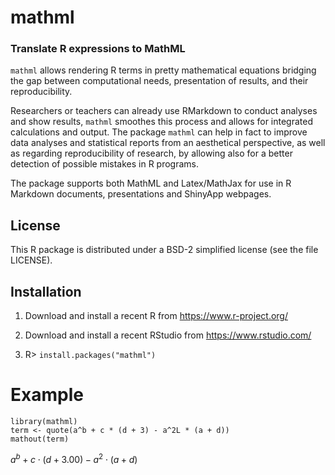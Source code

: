 # mathml
### Translate R expressions to MathML

`mathml` allows rendering R terms in pretty mathematical equations
bridging the gap between computational needs, presentation of results, and their
reproducibility. 

Researchers or teachers can already use RMarkdown to conduct analyses and show
results, `mathml` smoothes this process and allows for integrated
calculations and output. The package `mathml` can help in fact to improve data analyses and 
statistical reports from an aesthetical perspective, as well as regarding 
reproducibility of research, by allowing also for a better detection of possible
mistakes in R programs. 

The package supports both MathML and Latex/MathJax for use in R Markdown documents, 
presentations and ShinyApp webpages.

## License

This R package is distributed under a BSD-2 simplified license (see the file LICENSE).

## Installation

1. Download and install a recent R from https://www.r-project.org/

2. Download and install a recent RStudio from https://www.rstudio.com/

3. R> `install.packages("mathml")`

# Example

````
library(mathml)
term <- quote(a^b + c * (d + 3) - a^2L * (a + d))
mathout(term)
````

$a^b + c \cdot (d+3.00) - a^2 \cdot (a+d)$
